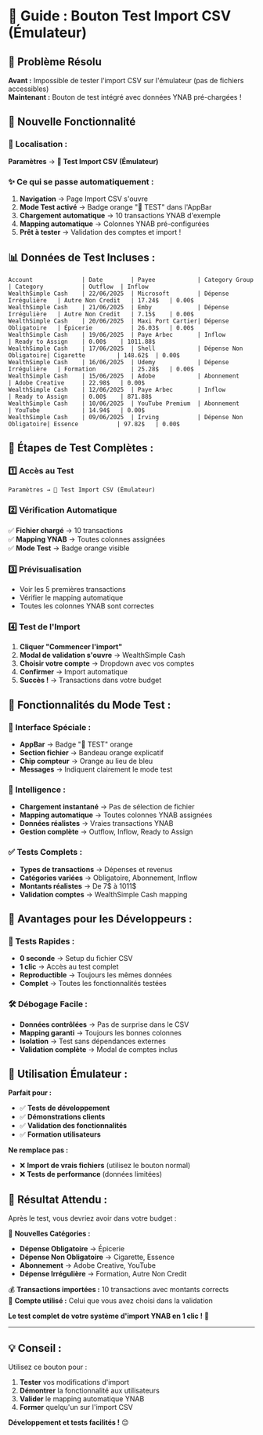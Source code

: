 # 🧪 Guide : Bouton Test Import CSV (Émulateur)

## 🎯 **Problème Résolu**

**Avant :** Impossible de tester l'import CSV sur l'émulateur (pas de fichiers accessibles)  
**Maintenant :** Bouton de test intégré avec données YNAB pré-chargées !

## 🚀 **Nouvelle Fonctionnalité**

### 📍 **Localisation :**
**Paramètres** → **🧪 Test Import CSV (Émulateur)**

### ✨ **Ce qui se passe automatiquement :**

1. **Navigation** → Page Import CSV s'ouvre
2. **Mode Test activé** → Badge orange "🧪 TEST" dans l'AppBar  
3. **Chargement automatique** → 10 transactions YNAB d'exemple
4. **Mapping automatique** → Colonnes YNAB pré-configurées
5. **Prêt à tester** → Validation des comptes et import !

## 📊 **Données de Test Incluses :**

```csv
Account              | Date        | Payee            | Category Group        | Category           | Outflow  | Inflow
WealthSimple Cash    | 22/06/2025  | Microsoft        | Dépense Irrégulière   | Autre Non Credit   | 17.24$   | 0.00$
WealthSimple Cash    | 21/06/2025  | Emby             | Dépense Irrégulière   | Autre Non Credit   | 7.15$    | 0.00$
WealthSimple Cash    | 20/06/2025  | Maxi Port Cartier| Dépense Obligatoire   | Épicerie           | 26.03$   | 0.00$
WealthSimple Cash    | 19/06/2025  | Paye Arbec       | Inflow                | Ready to Assign    | 0.00$    | 1011.88$
WealthSimple Cash    | 17/06/2025  | Shell            | Dépense Non Obligatoire| Cigarette         | 148.62$  | 0.00$
WealthSimple Cash    | 16/06/2025  | Udemy            | Dépense Irrégulière   | Formation          | 25.28$   | 0.00$
WealthSimple Cash    | 15/06/2025  | Adobe            | Abonnement            | Adobe Creative     | 22.98$   | 0.00$
WealthSimple Cash    | 12/06/2025  | Paye Arbec       | Inflow                | Ready to Assign    | 0.00$    | 871.88$
WealthSimple Cash    | 10/06/2025  | YouTube Premium  | Abonnement            | YouTube            | 14.94$   | 0.00$
WealthSimple Cash    | 09/06/2025  | Irving           | Dépense Non Obligatoire| Essence           | 97.82$   | 0.00$
```

## 🎯 **Étapes de Test Complètes :**

### **1️⃣ Accès au Test**
```
Paramètres → 🧪 Test Import CSV (Émulateur)
```

### **2️⃣ Vérification Automatique**
✅ **Fichier chargé** → 10 transactions  
✅ **Mapping YNAB** → Toutes colonnes assignées  
✅ **Mode Test** → Badge orange visible  

### **3️⃣ Prévisualisation**
- Voir les 5 premières transactions
- Vérifier le mapping automatique
- Toutes les colonnes YNAB sont correctes

### **4️⃣ Test de l'Import**
1. **Cliquer "Commencer l'import"**
2. **Modal de validation s'ouvre** → WealthSimple Cash
3. **Choisir votre compte** → Dropdown avec vos comptes
4. **Confirmer** → Import automatique
5. **Succès !** → Transactions dans votre budget

## 🔧 **Fonctionnalités du Mode Test :**

### **🎨 Interface Spéciale :**
- **AppBar** → Badge "🧪 TEST" orange
- **Section fichier** → Bandeau orange explicatif
- **Chip compteur** → Orange au lieu de bleu
- **Messages** → Indiquent clairement le mode test

### **🧠 Intelligence :**
- **Chargement instantané** → Pas de sélection de fichier
- **Mapping automatique** → Toutes colonnes YNAB assignées
- **Données réalistes** → Vraies transactions YNAB
- **Gestion complète** → Outflow, Inflow, Ready to Assign

### **✅ Tests Complets :**
- **Types de transactions** → Dépenses et revenus
- **Catégories variées** → Obligatoire, Abonnement, Inflow
- **Montants réalistes** → De 7$ à 1011$
- **Validation comptes** → WealthSimple Cash mapping

## 🎉 **Avantages pour les Développeurs :**

### **🚀 Tests Rapides :**
- **0 seconde** → Setup du fichier CSV
- **1 clic** → Accès au test complet
- **Reproductible** → Toujours les mêmes données
- **Complet** → Toutes les fonctionnalités testées

### **🛠️ Débogage Facile :**
- **Données contrôlées** → Pas de surprise dans le CSV
- **Mapping garanti** → Toujours les bonnes colonnes
- **Isolation** → Test sans dépendances externes
- **Validation complète** → Modal de comptes inclus

## 📱 **Utilisation Émulateur :**

**Parfait pour :**
- ✅ **Tests de développement**
- ✅ **Démonstrations clients**
- ✅ **Validation des fonctionnalités**
- ✅ **Formation utilisateurs**

**Ne remplace pas :**
- ❌ **Import de vrais fichiers** (utilisez le bouton normal)
- ❌ **Tests de performance** (données limitées)

## 🎯 **Résultat Attendu :**

Après le test, vous devriez avoir dans votre budget :

📁 **Nouvelles Catégories :**
- **Dépense Obligatoire** → Épicerie
- **Dépense Non Obligatoire** → Cigarette, Essence  
- **Abonnement** → Adobe Creative, YouTube
- **Dépense Irrégulière** → Formation, Autre Non Credit

💰 **Transactions importées :** 10 transactions avec montants corrects  
🏦 **Compte utilisé :** Celui que vous avez choisi dans la validation  

**Le test complet de votre système d'import YNAB en 1 clic !** 🚀

---

## 💡 **Conseil :**

Utilisez ce bouton pour :
1. **Tester** vos modifications d'import
2. **Démontrer** la fonctionnalité aux utilisateurs  
3. **Valider** le mapping automatique YNAB
4. **Former** quelqu'un sur l'import CSV

**Développement et tests facilités !** 😊 